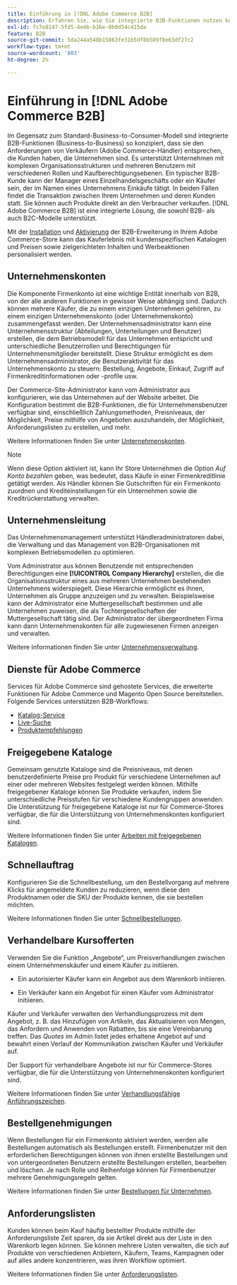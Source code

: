```yaml
---
title: Einführung in [!DNL Adobe Commerce B2B]
description: Erfahren Sie, wie Sie integrierte B2B-Funktionen nutzen können, um Ihre Anforderungen an Unternehmenskunden zu erfüllen.
exl-id: fc7e8147-5fd5-4e4b-b16e-0b0d54c415da
feature: B2B
source-git-commit: 5da244a548b15863fe31b5df8b509f8e63df27c2
workflow-type: tm+mt
source-wordcount: '803'
ht-degree: 2%

---
```


# Einführung in [!DNL Adobe Commerce B2B]

Im Gegensatz zum Standard-Business-to-Consumer-Modell sind integrierte B2B-Funktionen (Business-to-Business) so konzipiert, dass sie den Anforderungen von Verkäufern (Adobe Commerce-Händler) entsprechen, die Kunden haben, die Unternehmen sind. Es unterstützt Unternehmen mit komplexen Organisationsstrukturen und mehreren Benutzern mit verschiedenen Rollen und Kaufberechtigungsebenen. Ein typischer B2B-Kunde kann der Manager eines Einzelhandelsgeschäfts oder ein Käufer sein, der im Namen eines Unternehmens Einkäufe tätigt. In beiden Fällen findet die Transaktion zwischen Ihrem Unternehmen und deren Kunden statt. Sie können auch Produkte direkt an den Verbraucher verkaufen. [!DNL Adobe Commerce B2B] ist eine integrierte Lösung, die sowohl B2B- als auch B2C-Modelle unterstützt.

Mit der [Installation](install.md) und [Aktivierung](enable-basic-features.md) der B2B-Erweiterung in Ihrem Adobe Commerce-Store kann das Kauferlebnis mit kundenspezifischen Katalogen und Preisen sowie zielgerichteten Inhalten und Werbeaktionen personalisiert werden.

## Unternehmenskonten

Die Komponente Firmenkonto ist eine wichtige Entität innerhalb von B2B, von der alle anderen Funktionen in gewisser Weise abhängig sind. Dadurch können mehrere Käufer, die zu einem einzigen Unternehmen gehören, zu einem einzigen Unternehmenskonto (oder Unternehmenskonto) zusammengefasst werden. Der Unternehmensadministrator kann eine Unternehmensstruktur (Abteilungen, Unterteilungen und Benutzer) erstellen, die dem Betriebsmodell für das Unternehmen entspricht und unterschiedliche Benutzerrollen und Berechtigungen für Unternehmensmitglieder bereitstellt. Diese Struktur ermöglicht es dem Unternehmensadministrator, die Benutzeraktivität für das Unternehmenskonto zu steuern: Bestellung, Angebote, Einkauf, Zugriff auf Firmenkreditinformationen oder -profile usw.

Der Commerce-Site-Administrator kann vom Administrator aus konfigurieren, wie das Unternehmen auf der Website arbeitet. Die Konfiguration bestimmt die B2B-Funktionen, die für Unternehmensbenutzer verfügbar sind, einschließlich Zahlungsmethoden, Preisniveaus, der Möglichkeit, Preise mithilfe von Angeboten auszuhandeln, der Möglichkeit, Anforderungslisten zu erstellen, und mehr.

Weitere Informationen finden Sie unter [Unternehmenskonten](account-companies.md).

>[!NOTE]
>
>Wenn diese Option aktiviert ist, kann Ihr Store Unternehmen die Option _Auf Konto bezahlen_ geben, was bedeutet, dass Käufe in einer Firmenkreditlinie getätigt werden. Als Händler können Sie Gutschriften für ein Firmenkonto zuordnen und Krediteinstellungen für ein Unternehmen sowie die Kreditrückerstattung verwalten.

## Unternehmensleitung

Das Unternehmensmanagement unterstützt Händleradministratoren dabei, die Verwaltung und das Management von B2B-Organisationen mit komplexen Betriebsmodellen zu optimieren.

Vom Administrator aus können Benutzende mit entsprechenden Berechtigungen eine **[!UICONTROL Company Hierarchy]** erstellen, die die Organisationsstruktur eines aus mehreren Unternehmen bestehenden Unternehmens widerspiegelt. Diese Hierarchie ermöglicht es ihnen, Unternehmen als Gruppe anzuzeigen und zu verwalten. Beispielsweise kann der Administrator eine Muttergesellschaft bestimmen und alle Unternehmen zuweisen, die als Tochtergesellschaften der Muttergesellschaft tätig sind. Der Administrator der übergeordneten Firma kann dann Unternehmenskonten für alle zugewiesenen Firmen anzeigen und verwalten.

Weitere Informationen finden Sie unter [Unternehmensverwaltung](manage-companies.md).

## Dienste für Adobe Commerce

Services für Adobe Commerce sind gehostete Services, die erweiterte Funktionen für Adobe Commerce und Magento Open Source bereitstellen. Folgende Services unterstützen B2B-Workflows:

* [Katalog-Service](https://experienceleague.adobe.com/docs/commerce/catalog-service/guide-overview.html?lang=de)
* [Live-Suche](https://experienceleague.adobe.com/docs/commerce/live-search/guide-overview.html?lang=de)
* [Produktempfehlungen](https://experienceleague.adobe.com/docs/commerce/product-recommendations/guide-overview.html?lang=de)

## Freigegebene Kataloge

Gemeinsam genutzte Kataloge sind die Preisniveaus, mit denen benutzerdefinierte Preise pro Produkt für verschiedene Unternehmen auf einer oder mehreren Websites festgelegt werden können. Mithilfe freigegebener Kataloge können Sie Produkte verkaufen, indem Sie unterschiedliche Preisstufen für verschiedene Kundengruppen anwenden. Die Unterstützung für freigegebene Kataloge ist nur für Commerce-Stores verfügbar, die für die Unterstützung von Unternehmenskonten konfiguriert sind.

Weitere Informationen finden Sie unter [Arbeiten mit freigegebenen Katalogen](catalog-shared.md).

## Schnellauftrag

Konfigurieren Sie die Schnellbestellung, um den Bestellvorgang auf mehrere Klicks für angemeldete Kunden zu reduzieren, wenn diese den Produktnamen oder die SKU der Produkte kennen, die sie bestellen möchten.

Weitere Informationen finden Sie unter [Schnellbestellungen](quick-order.md).

## Verhandelbare Kursofferten

Verwenden Sie die Funktion „Angebote“, um Preisverhandlungen zwischen einem Unternehmenskäufer und einem Käufer zu initiieren.

* Ein autorisierter Käufer kann ein Angebot aus dem Warenkorb initiieren.

* Ein Verkäufer kann ein Angebot für einen Käufer vom Administrator initiieren.

Käufer und Verkäufer verwalten den Verhandlungsprozess mit dem Angebot, z. B. das Hinzufügen von Artikeln, das Aktualisieren von Mengen, das Anfordern und Anwenden von Rabatten, bis sie eine Vereinbarung treffen. Das _Quotes_ im Admin listet jedes erhaltene Angebot auf und bewahrt einen Verlauf der Kommunikation zwischen Käufer und Verkäufer auf.

Der Support für verhandelbare Angebote ist nur für Commerce-Stores verfügbar, die für die Unterstützung von Unternehmenskonten konfiguriert sind.

Weitere Informationen finden Sie unter [Verhandlungsfähige Anführungszeichen](quotes.md).

## Bestellgenehmigungen

Wenn Bestellungen für ein Firmenkonto aktiviert werden, werden alle Bestellungen automatisch als Bestellungen erstellt. Firmenbenutzer mit den erforderlichen Berechtigungen können von ihnen erstellte Bestellungen und von untergeordneten Benutzern erstellte Bestellungen erstellen, bearbeiten und löschen. Je nach Rolle und Reihenfolge können für Firmenbenutzer mehrere Genehmigungsregeln gelten.

Weitere Informationen finden Sie unter [Bestellungen für Unternehmen](purchase-order-flow.md).

## Anforderungslisten

Kunden können beim Kauf häufig bestellter Produkte mithilfe der Anforderungsliste Zeit sparen, da sie Artikel direkt aus der Liste in den Warenkorb legen können. Sie können mehrere Listen verwalten, die sich auf Produkte von verschiedenen Anbietern, Käufern, Teams, Kampagnen oder auf alles andere konzentrieren, was ihren Workflow optimiert.

Weitere Informationen finden Sie unter [Anforderungslisten](requisition-lists.md).
